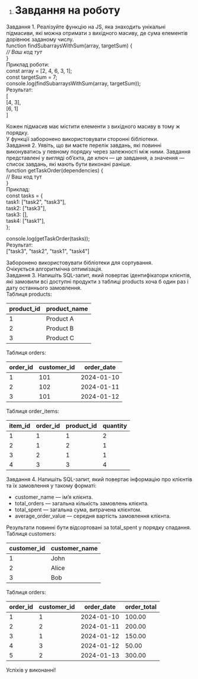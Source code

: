 1. # **Завдання на роботу**

Завдання 1. Реалізуйте функцію на JS, яка знаходить унікальні підмасиви,
які можна отримати з вихідного масиву,
де сума елементів дорівнює заданому числу.  
function findSubarraysWithSum(array, targetSum) {  
 _// Ваш код тут_  
}  
Приклад роботи:  
const array \= \[2, 4, 6, 3, 1\];  
const targetSum \= 7;  
console.log(findSubarraysWithSum(array, targetSum));  
Результат:  
\[  
 \[4, 3\],  
 \[6, 1\]  
\]

Кожен підмасив має містити елементи з вихідного масиву в тому ж порядку.  
У функції заборонено використовувати сторонні бібліотеки.  
Завдання 2. Уявіть, що ви маєте перелік завдань,
які повинні виконуватись у певному порядку через залежності між ними.
Завдання представлені у вигляді об’єкта, де ключ — це завдання,
а значення — список завдань, які мають бути виконані раніше.  
function getTaskOrder(dependencies) {  
 // Ваш код тут  
}  
Приклад:  
const tasks \= {  
 task1: \["task2", "task3"\],  
 task2: \["task3"\],  
 task3: \[\],  
 task4: \["task1"\],  
};

console.log(getTaskOrder(tasks));  
Результат:  
\["task3", "task2", "task1", "task4"\]

Заборонено використовувати бібліотеки для сортування.  
Очікується алгоритмічна оптимізація.  
Завдання 3. Напишіть SQL-запит, який повертає ідентифікатори клієнтів,
які замовили всі доступні продукти з таблиці products хоча б
один раз і дату останнього замовлення.  
Таблиця products:

| product_id | product_name |
| ---------- | ------------ |
| 1          | Product A    |
| 2          | Product B    |
| 3          | Product C    |

Таблиця orders:

| order_id | customer_id | order_date |
| -------- | ----------- | ---------- |
| 1        | 101         | 2024-01-10 |
| 2        | 102         | 2024-01-11 |
| 3        | 101         | 2024-01-12 |

Таблиця order_items:

| item_id | order_id | product_id | quantity |
| ------- | -------- | ---------- | -------- |
| 1       | 1        | 1          | 2        |
| 2       | 1        | 2          | 1        |
| 3       | 2        | 1          | 1        |
| 4       | 3        | 3          | 4        |

Завдання 4. Напишіть SQL-запит, який повертає інформацію про клієнтів
та їх замовлення у такому форматі:

- customer_name — ім’я клієнта.
- total_orders — загальна кількість замовлень клієнта.
- total_spent — загальна сума, витрачена клієнтом.
- average_order_value — середня вартість замовлення клієнта.

Результати повинні бути відсортовані за total_spent у порядку спадання.  
Таблиця customers:

| customer_id | customer_name |
| ----------- | ------------- |
| 1           | John          |
| 2           | Alice         |
| 3           | Bob           |

Таблиця orders:

| order_id | customer_id | order_date | order_total |
| -------- | ----------- | ---------- | ----------- |
| 1        | 1           | 2024-01-10 | 100.00      |
| 2        | 2           | 2024-01-11 | 200.00      |
| 3        | 1           | 2024-01-12 | 150.00      |
| 4        | 3           | 2024-01-12 | 50.00       |
| 5        | 2           | 2024-01-13 | 300.00      |

Успіхів у виконанні\!
